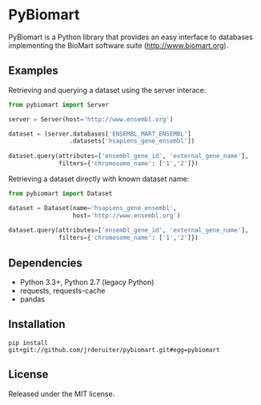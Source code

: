 # PyBiomart
PyBiomart is a Python library that provides an easy interface to databases
implementing the BioMart software suite (http://www.biomart.org). 

## Examples

Retrieving and querying a dataset using the server interace:

```python
from pybiomart import Server

server = Server(host='http://www.ensembl.org')

dataset = (server.databases['ENSEMBL_MART_ENSEMBL']
                 .datasets['hsapiens_gene_ensembl'])
                 
dataset.query(attributes=['ensembl_gene_id', 'external_gene_name'],
              filters={'chromosome_name': ['1','2']})
```

Retrieving a dataset directly with known dataset name:

```python
from pybiomart import Dataset

dataset = Dataset(name='hsapiens_gene_ensembl',
                  host='http://www.ensembl.org')
                  
dataset.query(attributes=['ensembl_gene_id', 'external_gene_name'],
              filters={'chromosome_name': ['1','2']})
```

## Dependencies
- Python 3.3+, Python 2.7 (legacy Python)
- requests, requests-cache
- pandas

## Installation

```{bash}
pip install git+git://github.com/jrderuiter/pybiomart.git#egg=pybiomart
```

## License
Released under the MIT license.
